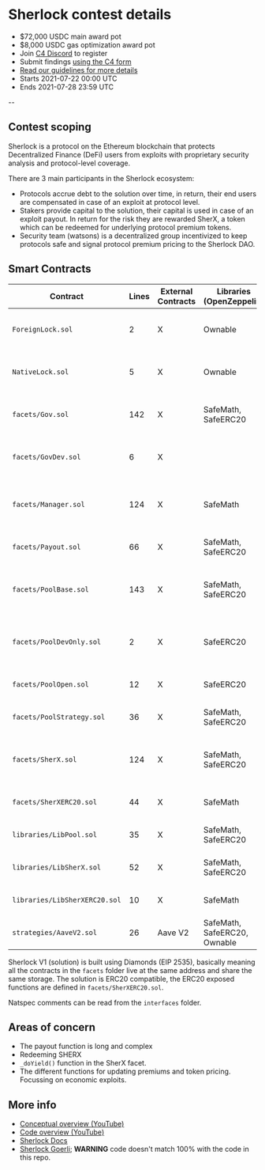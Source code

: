 # Sherlock contest details

- $72,000 USDC main award pot
- $8,000 USDC gas optimization award pot
- Join [C4 Discord](https://discord.gg/EY5dvm3evD) to register
- Submit findings [using the C4 form](https://code423n4.com/2021-07-sherlock-contest/submit)
- [Read our guidelines for more details](https://code423n4.com/compete)
- Starts 2021-07-22 00:00 UTC
- Ends 2021-07-28 23:59 UTC

--

## Contest scoping

Sherlock is a protocol on the Ethereum blockchain that protects Decentralized Finance (DeFi) users from exploits with proprietary security analysis and protocol-level coverage.

There are 3 main participants in the Sherlock ecosystem:

- Protocols accrue debt to the solution over time, in return, their end users are compensated in case of an exploit at protocol level.
- Stakers provide capital to the solution, their capital is used in case of an exploit payout. In return for the risk they are rewarded SherX, a token which can be redeemed for underlying protocol premium tokens.
- Security team (watsons) is a decentralized group incentivized to keep protocols safe and signal protocol premium pricing to the Sherlock DAO.

## Smart Contracts

| Contract                      | Lines | External Contracts | Libraries (OpenZeppelin)     | Libraries (other) | Libraries (internal)             | Info                                                                                 |
| ----------------------------- | ----- | ------------------ | ---------------------------- | ----------------- | -------------------------------- | ------------------------------------------------------------------------------------ |
| `ForeignLock.sol`             | 2     | X                  | Ownable                      |                   |                                  | ERC20 tokens used to represent tokens staked in the solution                         |
| `NativeLock.sol`              | 5     | X                  | Ownable                      |                   |                                  | ERC20 token used to represent SHERX staked in the solution                           |
| `facets/Gov.sol`              | 142   | X                  | SafeMath, SafeERC20          | LibDiamond        |                                  | Facet containing the logic used to govern the solution.                              |
| `facets/GovDev.sol`           | 6     | X                  |                              | LibDiamond        |                                  | Facet used for remove/add/update solidity code in the solution.                      |
| `facets/Manager.sol`          | 124   | X                  | SafeMath                     |                   | LibPool, LibSherX                | Facet used to mananage protocol premiums and the amount of SHERX being minted        |
| `facets/Payout.sol`           | 66    | X                  | SafeMath, SafeERC20          | LibDiamond        | LibPool, LibSherX, LibSherXERC20 | Facet used to initiate payouts in case of an exploit                                 |
| `facets/PoolBase.sol`         | 143   | X                  | SafeMath, SafeERC20          |                   | LibPool                          | Facet used for every token in the solution. For staker actions and protocol actions. |
| `facets/PoolDevOnly.sol`      | 2     | X                  | SafeERC20                    | LibDiamond        | LibPool                          | Facet used to whitelist a certain address to access the staking function.            |
| `facets/PoolOpen.sol`         | 12    | X                  | SafeERC20                    |                   | LibPool                          | Facet used to for staking without whitelist.                                         |
| `facets/PoolStrategy.sol`     | 36    | X                  | SafeMath, SafeERC20          |                   |                                  | Facet used for yield strategies for staker tokens                                    |
| `facets/SherX.sol`            | 124   | X                  | SafeMath, SafeERC20          |                   | LibPool, LibSherX, LibSherXERC20 | Facet used for SHERX related functions, like redeeming underlying                    |
| `facets/SherXERC20.sol`       | 44    | X                  | SafeMath                     | LibDiamond        | LibSherXERC20                    | Facet used for the ERC20 function of SHERX                                           |
| `libraries/LibPool.sol`       | 35    | X                  | SafeMath, SafeERC20          |                   |                                  | Internal libary used for token pool related functions                                |
| `libraries/LibSherX.sol`      | 52    | X                  | SafeMath, SafeERC20          |                   | **LibPool, LibSherXERC20**       | Internal libary used for SHERX related functions                                     |
| `libraries/LibSherXERC20.sol` | 10    | X                  | SafeMath                     |                   |                                  | Internal libary used for ERC20 related functions                                     |
| `strategies/AaveV2.sol`       | 26    | Aave V2            | SafeMath, SafeERC20, Ownable |                   |                                  | Strategy used to deposit tokens into Aave V2.                                        |

Sherlock V1 (solution) is built using Diamonds (EIP 2535), basically meaning all the contracts in the `facets` folder live at the same address and share the same storage. The solution is ERC20 compatible, the ERC20 exposed functions are defined in `facets/SherXERC20.sol`.

Natspec comments can be read from the `interfaces` folder.

## Areas of concern

- The payout function is long and complex
- Redeeming SHERX
- `_doYield()` function in the SherX facet.
- The different functions for updating premiums and token pricing. Focussing on economic exploits.

## More info

- [Conceptual overview (YouTube)](https://youtu.be/yMSPLfgt9To)
- [Code overview (YouTube)](https://youtu.be/lWkTmi--Ehg)
- [Sherlock Docs](https://docs.sherlock.xyz)
- [Sherlock Goerli](https://goerli.sherlock.xyz); **WARNING** code doesn't match 100% with the code in this repo.
